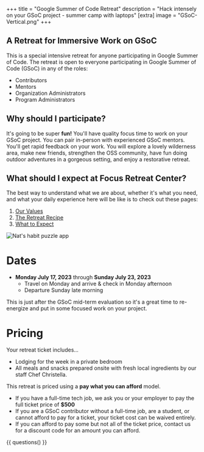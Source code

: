 +++
title = "Google Summer of Code Retreat"
description = "Hack intensely on your GSoC project - summer camp with laptops"
[extra]
image = "GSoC-Vertical.png"
+++

## A Retreat for Immersive Work on GSoC

This is a special intensive retreat for anyone participating in Google Summer of Code. The retreat is open to everyone participating in Google Summer of Code (GSoC) in any of the roles:

* Contributors
* Mentors
* Organization Administrators
* Program Administrators

## Why should I participate?

It's going to be super **fun!** You'll have quality focus time to work on your GSoC project. You can pair in-person with experienced GSoC mentors. You'll get rapid feedback on your work. You will explore a lovely wilderness area, make new friends, strengthen the OSS community, have fun doing outdoor adventures in a gorgeous setting, and enjoy a restorative retreat.

## What should I expect at Focus Retreat Center?

The best way to understand what we are about, whether it's what you need, and what your daily experience here will be like is to check out these pages:

1. [Our Values](/values)
1. [The Retreat Recipe](/recipe)
1. [What to Expect](/what-to-expect)

<img alt="Nat's habit puzzle app" src="puzzle-habits.jpg" />

# Dates

* **Monday July 17, 2023** through **Sunday July 23, 2023**
  * Travel on Monday and arrive & check in Monday afternoon
  * Departure Sunday late morning

This is just after the GSoC mid-term evaluation so it's a great time to re-energize and put in some focused work on your project.

# Pricing

Your retreat ticket includes...

* Lodging for the week in a private bedroom
* All meals and snacks prepared onsite with fresh local ingredients by our staff Chef Christella.

This retreat is priced using a **pay what you can afford** model.

* If you have a full-time tech job, we ask you or your employer to pay the full ticket price of **$500**
* If you are a GSoC contributor without a full-time job, are a student, or cannot afford to pay for a ticket, your ticket cost can be waived entirely.
* If you can afford to pay some but not all of the ticket price, contact us for a discount code for an amount you can afford.

{{ questions() }}
